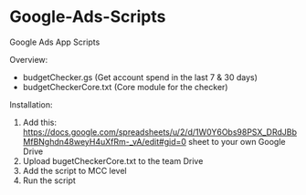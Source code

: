 # Google-Ads-Scripts
Google Ads App Scripts

Overview:
- budgetChecker.gs     (Get account spend in the last 7 & 30 days)
- budgetCheckerCore.txt     (Core module for the checker)

Installation:
1. Add this: https://docs.google.com/spreadsheets/u/2/d/1W0Y6Obs98PSX_DRdJBbMfBNghdn48weyH4uXfRm-_vA/edit#gid=0 sheet to your own Google Drive
2. Upload bugetCheckerCore.txt to the team Drive
3. Add the script to MCC level
4. Run the script
